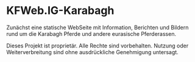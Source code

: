 # KFWeb.IG-Karabagh
Zunächst eine statische WebSeite mit Information, Berichten und Bildern rund um die Karabagh Pferde und andere eurasische Pferderassen.

Dieses Projekt ist proprietär. Alle Rechte sind vorbehalten. Nutzung oder Weiterverbreitung sind ohne ausdrückliche Genehmigung untersagt.

